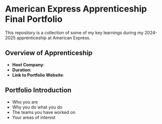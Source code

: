 # American Express Apprenticeship Final Portfolio

This repository is a collection of some of my key learnings during my 2024-2025 apprenticeship at American Express. 

## Overview of Apprenticeship
- **Host Company**:
- **Duration**:
- **Link to Portfolio Website**:

## Portfolio Introduction
- Who you are
- Why you do what you do
- The teams you have worked on
- Your areas of interest
